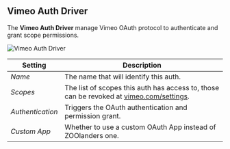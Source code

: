 ## Vimeo Auth Driver

The **Vimeo Auth Driver** manage Vimeo OAuth protocol to authenticate and grant scope permissions.

![Vimeo Auth Driver](./assets/auth/driver-vimeo-oauth.webp)

| Setting | Description |
| --- | --- |
| *Name* | The name that will identify this auth. |
| *Scopes* | The list of scopes this auth has access to, those can be revoked at [vimeo.com/settings](https://vimeo.com/settings/apps). |
| *Authentication* | Triggers the OAuth authentication and permission grant. |
| *Custom App* | Whether to use a custom OAuth App instead of ZOOlanders one. |
